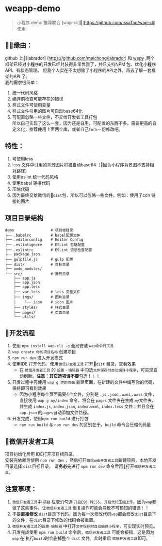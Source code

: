 # weapp-demo

> 小程序 demo  推荐联合 [wap-cli](https://github.com/issaTan/wap-cli) 使用

## 缘由：
github 上[labrador] (https://github.com/maichong/labrador) 和 [wepy](https://github.com/wepyjs/wepy) ,两个框架已经对小程序的开发已经封装得非常优雅了，并且支持NPM 包、优化小程序API、有状态管理。
但我个人实在不太想除了小程序的API之外，再去了解一套框架的API 了。  
我的需求很简单：
1. 统一代码风格 
2. 编译前检查可能存在的错误  
3. 样式文件可使用变量  
4. 样式文件引用的图片可自动base64化
5. 可配置忽略一些文件，不交给开发者工具打包  
所以自己实现了这么一套，因为还是自用，可配置的东西不多。需要更高的自定义化，推荐使用上面两个库，或者自己`fork`一份修改吧。  

## 特性：
1. 可使用less
2. less 文件中引用的背景图片将被自动base64（因为小程序背景图不支持相对路径）
3. 使用eslint 统一代码风格
4. 使用babel 转换代码
5. 压缩代码
6. 因为最终交给微信的`dist`包，所以可以忽略一些文件，例如：使用了cdn 链接的图片

## 项目目录结构
```
demo                 # 项目根目录
├── .babelrc         # babel配置文件
├── .editorconfig    # Editor Config
├── .eslintignore    # ESLint 忽略配置
├── .eslintrc        # ESLint 语法检查配置
├── package.json
├── gulpfile.js      # gulp 配置
├── dist/            # 目标目录
├── node_modules/
└── src/             # 源码目录
    ├── app.js
    ├── app.json
    ├── app.less
    ├── var.less     # less 变量文件
    ├── imgs/        # 图片目录
    │    └── icon    # icon 图片
    ├── styles/      # 样式目录
    ├── pages/       # 页面目录
    └── utils/
```  

## 开发流程
1. 使用 `npm install wap-cli -g` 全局安装 `wap命令行工具`
2. `wap create 你的项目名称` 创建项目
3. `npm run dev` 进入开发模式
4. 使用IDE 打开代码，使用`微信开发者工具` 打开`dist` 目录，查看效果  
   - 在 `微信开发者工具` 的 `设置` - `编辑器` 中勾选`文件保存时自动编译小程序`，可实现自动刷新。**注意：**其它选项请**不要**勾选！！！
5. 开发过程中可使用 `wap g 你的页面` 新建页面，在新建的文件中编写你的代码，保持即可看到效果    
   - 因为小程序每个页面需要4个文件，分别是 `.js`,`.json`,`.wxml`,`.wxss` 文件，直接使用 `wap g my/index` 命令，将会在 `pages` 文件夹在生成 `my`文件夹，并生成 `index.js`, `index.json`, `index.wxml`, `index.less` 文件；并且会在 `app.json` 的`pages`自动添加文件路径。
6. 开发完成，使用`npm run build` 进行打包  
   - `npm run build` 与 `npm run dev` 的区别在于，`build` 命令会压缩代码量  


## 微信开发者工具
项目初始化后用 IDE打开项目根目录。  
安装完依赖后使用 `npm run dev` ，然后打开`微信web开发者工具`新建项目，本地开发目录选择 `dist`目标目录。
请**务必**先进行 `npm run dev` 命令后再打开`微信开发者工具`。

## 注意事项：
1. `微信开发者工具`中 `项目` 栏取消勾选 `开启ES6 转ES5`、`开启代码压缩上传`，因为`wap`都做了这些事件，让`微信开发者工具` 重复操作可能会导致不可预知的错误！！
2. 不要**直接修改** `dist`目录下代码，因为每一次修改代码`wap`都会修改`dist`目录下的文件，在`dist`目录下修改的代码会被重置。
3. `微信开发者工具`的`设置-编辑器` 中打开`文件保存时自动编译小程序`，可实现实时预览。
4. 开发完成使用 `npm run build` 命令后，`微信开发者工具` 可能会报错，这是因为`wap` 在 执行`build`时会删掉整个 `dist` 文件，此时重启 `微信开发者工具`即可。
